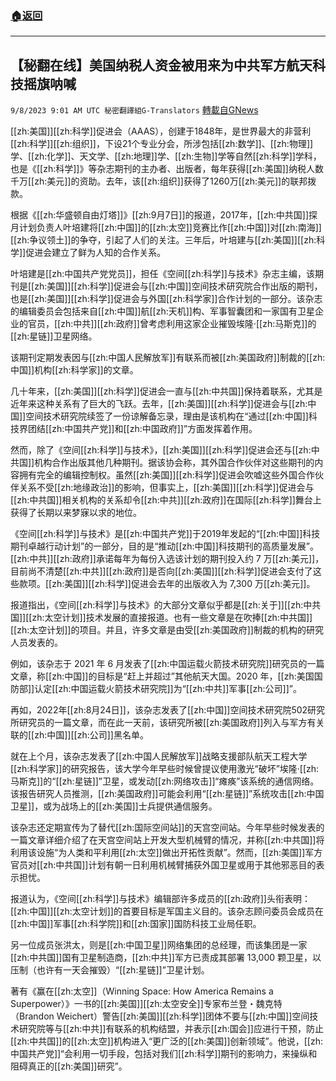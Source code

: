 ###  [:house:返回](README.md)
---


## 【秘翻在线】美国纳税人资金被用来为中共军方航天科技摇旗呐喊
`9/8/2023 9:01 AM UTC 秘密翻譯組G-Translators` [轉載自GNews](https://gnews.org/articles/1662294)

[[zh:美国]][[zh:科学]]促进会（AAAS），创建于1848年，是世界最大的非营利[[zh:科学]][[zh:组织]]，下设21个专业分会，所涉包括[[zh:数学]]、[[zh:物理]]学、[[zh:化学]]、天文学、[[zh:地理]]学、[[zh:生物]]学等自然[[zh:科学]]学科，也是《[[zh:科学]]》等杂志期刊的主办者、出版者，每年获得[[zh:美国]]纳税人数千万[[zh:美元]]的资助。去年，该[[zh:组织]]获得了1260万[[zh:美元]]的联邦拨款。

根据《[[zh:华盛顿自由灯塔]]》[[zh:9月7日]]的报道，2017年，[[zh:中共国]]探月计划负责人叶培建将[[zh:中国]]的[[zh:太空]]竞赛比作[[zh:中国]]对[[zh:南海]][[zh:争议领土]]的争夺，引起了人们的关注。三年后，叶培建与[[zh:美国]][[zh:科学]]促进会建立了鲜为人知的合作关系。

叶培建是[[zh:中国共产党党员]]，担任《空间[[zh:科学]]与技术》杂志主编，该期刊是[[zh:美国]][[zh:科学]]促进会与[[zh:中国]]空间技术研究院合作出版的期刊，也是[[zh:美国]][[zh:科学]]促进会与外国[[zh:科学家]]合作计划的一部分。该杂志的编辑委员会包括来自[[zh:中国]]航[[zh:天机]]构、军事智囊团和一家国有卫星企业的官员，[[zh:中共]][[zh:政府]]曾考虑利用这家企业摧毁埃隆·[[zh:马斯克]]的[[zh:星链]]卫星网络。

该期刊定期发表因与[[zh:中国人民解放军]]有联系而被[[zh:美国政府]]制裁的[[zh:中国]]机构[[zh:科学家]]的文章。

几十年来，[[zh:美国]][[zh:科学]]促进会一直与[[zh:中共国]]保持着联系，尤其是近年来这种关系有了巨大的飞跃。去年，[[zh:美国]][[zh:科学]]促进会与[[zh:中国]]空间技术研究院续签了一份谅解备忘录，理由是该机构在“通过[[zh:中国]]科技界团结[[zh:中国共产党]]和[[zh:中国政府]]”方面发挥着作用。

然而，除了《空间[[zh:科学]]与技术》，[[zh:美国]][[zh:科学]]促进会还与[[zh:中共国]]机构合作出版其他几种期刊。据该协会称，其外国合作伙伴对这些期刊的内容拥有完全的编辑控制权。虽然[[zh:美国]][[zh:科学]]促进会吹嘘这些外国合作伙伴关系不受[[zh:地缘政治]]的影响，但事实上，[[zh:美国]][[zh:科学]]促进会与[[zh:中共国]]相关机构的关系却令[[zh:中共]][[zh:政府]]在国际[[zh:科学]]舞台上获得了长期以来梦寐以求的地位。

《空间[[zh:科学]]与技术》是[[zh:中国共产党]]于2019年发起的“[[zh:中国]]科技期刊卓越行动计划”的一部分，目的是“推动[[zh:中国]]科技期刊的高质量发展”。[[zh:中共]][[zh:政府]]承诺每年为每份入选该计划的期刊投入约 7 万[[zh:美元]]，目前尚不清楚[[zh:中共]][[zh:政府]]是否向[[zh:美国]][[zh:科学]]促进会支付了这些款项。[[zh:美国]][[zh:科学]]促进会去年的出版收入为 7,300 万[[zh:美元]]。

报道指出，《空间[[zh:科学]]与技术》的大部分文章似乎都是[[zh:关于]][[zh:中共国]][[zh:太空计划]]技术发展的直接报道。也有一些文章是在吹捧[[zh:中共国]][[zh:太空计划]]的项目。并且，许多文章是由受[[zh:美国政府]]制裁的机构的研究人员发表的。

例如，该杂志于 2021 年 6 月发表了[[zh:中国运载火箭技术研究院]]研究员的一篇文章，称[[zh:中国]]的目标是“赶上并超过”其他航天大国。2020 年，[[zh:美国国防部]]认定[[zh:中国运载火箭技术研究院]]为“[[zh:中共]]军事[[zh:公司]]”。

再如，2022年[[zh:8月24日]]，该杂志发表了[[zh:中国]]空间技术研究院502研究所研究员的一篇文章，而在此一天前，该研究所被[[zh:美国政府]]列入与军方有关联的[[zh:中国]][[zh:公司]]黑名单。

就在上个月，该杂志发表了[[zh:中国人民解放军]]战略支援部队航天工程大学[[zh:科学家]]的研究报告，该大学今年早些时候曾提议使用激光“破坏”埃隆·[[zh:马斯克]]的“[[zh:星链]]”卫星，或发动[[zh:网络攻击]]“瘫痪”该系统的通信网络。该报告研究人员推测，[[zh:美国政府]]可能会利用“[[zh:星链]]”系统攻击[[zh:中国卫星]]，或为战场上的[[zh:美国]]士兵提供通信服务。

该杂志还定期宣传为了替代[[zh:国际空间站]]的天宫空间站。今年早些时候发表的一篇文章详细介绍了在天宫空间站上开发大型机械臂的情况，并称[[zh:中共国]]将利用该设施“为人类和平利用[[zh:太空]]做出开拓性贡献”。然而，[[zh:美国]]军方官员对[[zh:中共国]]计划有朝一日利用机械臂捕获外国卫星或用于其他邪恶目的表示担忧。

报道认为，《空间[[zh:科学]]与技术》编辑部许多成员的[[zh:政府]]头衔表明：[[zh:中国]][[zh:太空计划]]的首要目标是军国主义目的。该杂志顾问委员会成员在[[zh:中国]]军事[[zh:科学院]]和[[zh:国家]]国防科技工业局任职。

另一位成员张洪太，则是[[zh:中国卫星]]网络集团的总经理，而该集团是一家[[zh:中共国]]国有卫星制造商，[[zh:中共]]军方已责成其部署 13,000 颗卫星，以压制（也许有一天会摧毁）“[[zh:星链]]”卫星计划。

著有《赢在[[zh:太空]]（Winning Space: How America Remains a Superpower）》一书的[[zh:美国]][[zh:太空安全]]专家布兰登・魏克特（Brandon Weichert）警告[[zh:美国]][[zh:科学]]团体不要与[[zh:中国]]空间技术研究院等与[[zh:中共]]有联系的机构结盟，并表示[[zh:国会]]应进行干预，防止[[zh:中共国]]的[[zh:太空]]机构进入“更广泛的[[zh:美国]]创新领域”。他说，[[zh:中国共产党]]“会利用一切手段，包括对我们[[zh:科学]]期刊的影响力，来操纵和阻碍真正的[[zh:美国]]研究”。
